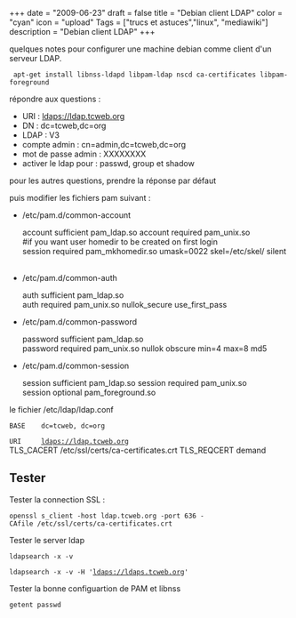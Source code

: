 +++
date = "2009-06-23"
draft = false
title = "Debian client LDAP"
color = "cyan"
icon = "upload"
Tags = ["trucs et astuces","linux", "mediawiki"]
description = "Debian client LDAP"
+++

quelques notes pour configurer une machine debian comme client d'un
serveur LDAP.

     apt-get install libnss-ldapd libpam-ldap nscd ca-certificates libpam-foreground

répondre aux questions :

-   URI : <ldaps://ldap.tcweb.org>
-   DN : dc=tcweb,dc=org
-   LDAP : V3
-   compte admin : cn=admin,dc=tcweb,dc=org
-   mot de passe admin : XXXXXXXX
-   activer le ldap pour : passwd, group et shadow

pour les autres questions, prendre la réponse par défaut

puis modifier les fichiers pam suivant :

-   /etc/pam.d/common-account

    account sufficient pam_ldap.so
    account required pam_unix.so
    #if you want user homedir to be created on first login
    session required pam_mkhomedir.so umask=0022 skel=/etc/skel/ silent  

-   /etc/pam.d/common-auth

    auth sufficient pam_ldap.so
    auth required pam_unix.so nullok_secure use_first_pass 

-   /etc/pam.d/common-password

    password sufficient pam_ldap.so
    password required pam_unix.so nullok obscure min=4 max=8 md5 

-   /etc/pam.d/common-session

    session sufficient pam_ldap.so
    session required pam_unix.so
    session optional pam_foreground.so

le fichier /etc/ldap/ldap.conf

    BASE    dc=tcweb, dc=org
`URI     `[`ldaps://ldap.tcweb.org`](ldaps://ldap.tcweb.org)\
    TLS_CACERT /etc/ssl/certs/ca-certificates.crt
    TLS_REQCERT demand

Tester
------

Tester la connection SSL :

    openssl s_client -host ldap.tcweb.org -port 636 -CAfile /etc/ssl/certs/ca-certificates.crt

Tester le server ldap

    ldapsearch -x -v 
`ldapsearch -x -v -H '`[`ldaps://ldaps.tcweb.org`](ldaps://ldaps.tcweb.org)`'`

Tester la bonne configuartion de PAM et libnss

    getent passwd
